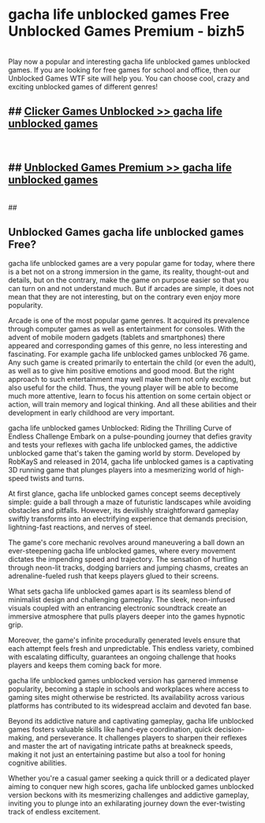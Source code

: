 # gacha life unblocked games  Free Unblocked Games Premium - bizh5 <br>
<br>
Play now a popular and interesting gacha life unblocked games unblocked games. If you are looking for free games for school and office, then our Unblocked Games WTF site will help you. You can choose cool, crazy and exciting unblocked games of different genres!


## ##  [Clicker Games Unblocked >> gacha life unblocked games](http://freeplayer.one?title=gacha_life_unblocked_games&ref=UGames)
  <br>

##  ## [Unblocked Games Premium >> gacha life unblocked games](http://freeplayer.one?title=gacha_life_unblocked_games&ref=UGames)
  <br>
  ##



## Unblocked Games gacha life unblocked games Free?

gacha life unblocked games are a very popular game for today, where there is a bet not on a strong immersion in the game, its reality, thought-out and details, but on the contrary, make the game on purpose easier so that you can turn on and not understand much. But if arcades are simple, it does not mean that they are not interesting, but on the contrary even enjoy more popularity.

Arcade is one of the most popular game genres. It acquired its prevalence through computer games as well as entertainment for consoles. With the advent of mobile modern gadgets (tablets and smartphones) there appeared and corresponding games of this genre, no less interesting and fascinating. For example gacha life unblocked games unblocked 76 game. Any such game is created primarily to entertain the child (or even the adult), as well as to give him positive emotions and good mood. But the right approach to such entertainment may well make them not only exciting, but also useful for the child. Thus, the young player will be able to become much more attentive, learn to focus his attention on some certain object or action, will train memory and logical thinking. And all these abilities and their development in early childhood are very important.

gacha life unblocked games Unblocked: Riding the Thrilling Curve of Endless Challenge
Embark on a pulse-pounding journey that defies gravity and tests your reflexes with gacha life unblocked games, the addictive unblocked game that's taken the gaming world by storm. Developed by RobKayS and released in 2014, gacha life unblocked games is a captivating 3D running game that plunges players into a mesmerizing world of high-speed twists and turns.

At first glance, gacha life unblocked games concept seems deceptively simple: guide a ball through a maze of futuristic landscapes while avoiding obstacles and pitfalls. However, its devilishly straightforward gameplay swiftly transforms into an electrifying experience that demands precision, lightning-fast reactions, and nerves of steel.

The game's core mechanic revolves around maneuvering a ball down an ever-steepening gacha life unblocked games, where every movement dictates the impending speed and trajectory. The sensation of hurtling through neon-lit tracks, dodging barriers and jumping chasms, creates an adrenaline-fueled rush that keeps players glued to their screens.

What sets gacha life unblocked games apart is its seamless blend of minimalist design and challenging gameplay. The sleek, neon-infused visuals coupled with an entrancing electronic soundtrack create an immersive atmosphere that pulls players deeper into the games hypnotic grip.

Moreover, the game's infinite procedurally generated levels ensure that each attempt feels fresh and unpredictable. This endless variety, combined with escalating difficulty, guarantees an ongoing challenge that hooks players and keeps them coming back for more.

gacha life unblocked games unblocked version has garnered immense popularity, becoming a staple in schools and workplaces where access to gaming sites might otherwise be restricted. Its availability across various platforms has contributed to its widespread acclaim and devoted fan base.

Beyond its addictive nature and captivating gameplay, gacha life unblocked games fosters valuable skills like hand-eye coordination, quick decision-making, and perseverance. It challenges players to sharpen their reflexes and master the art of navigating intricate paths at breakneck speeds, making it not just an entertaining pastime but also a tool for honing cognitive abilities.

Whether you're a casual gamer seeking a quick thrill or a dedicated player aiming to conquer new high scores, gacha life unblocked games unblocked version beckons with its mesmerizing challenges and addictive gameplay, inviting you to plunge into an exhilarating journey down the ever-twisting track of endless excitement.